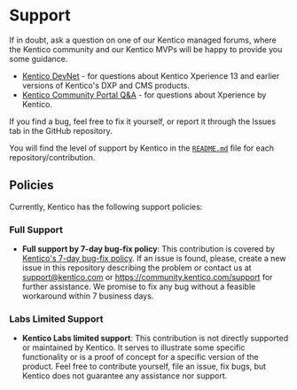 # Support

If in doubt, ask a question on one of our Kentico managed forums, where the Kentico community and our Kentico MVPs will be happy to provide you some guidance.

- [Kentico DevNet](https://devnet.kentico.com/questions-answers) - for questions about Kentico Xperience 13 and earlier versions of Kentico's DXP and CMS products.
- [Kentico Community Portal Q&A](https://community.kentico.com/q-and-a) - for questions about Xperience by Kentico.

If you find a bug, feel free to fix it yourself, or report it through the Issues tab in the GitHub repository.

You will find the level of support by Kentico in the [`README.md`](./README.md) file for each repository/contribution.

## Policies

Currently, Kentico has the following support policies:

### Full Support

- **Full support by 7-day bug-fix policy**: This contribution is covered by [Kentico's 7-day bug-fix policy](https://www.kentico.com/platforms/kentico-xperience-13/roadmap/product-support-lifecycle). If an issue is found, please, create a new issue in this repository describing the problem or contact us at [support@kentico.com](mailto:support@kentico.com) or <https://community.kentico.com/support> for further assistance. We promise to fix any bug without a feasible workaround within 7 business days.

### Labs Limited Support

- **Kentico Labs limited support**: This contribution is not directly supported or maintained by Kentico. It serves to illustrate some specific functionality or is a proof of concept for a specific version of the product. Feel free to contribute yourself, file an issue, fix bugs, but Kentico does not guarantee any assistance nor support.
